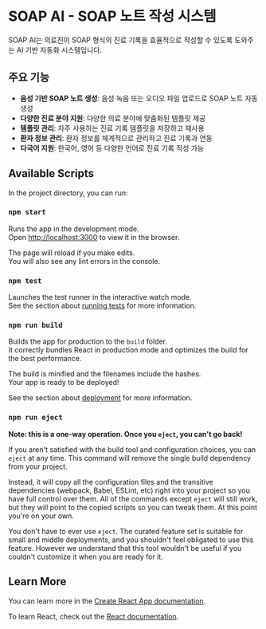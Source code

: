 # SOAP AI - SOAP 노트 작성 시스템

SOAP AI는 의료진이 SOAP 형식의 진료 기록을 효율적으로 작성할 수 있도록 도와주는 AI 기반 자동화 시스템입니다.

## 주요 기능

- **음성 기반 SOAP 노트 생성**: 음성 녹음 또는 오디오 파일 업로드로 SOAP 노트 자동 생성
- **다양한 진료 분야 지원**: 다양한 의료 분야에 맞춤화된 템플릿 제공
- **템플릿 관리**: 자주 사용하는 진료 기록 템플릿을 저장하고 재사용
- **환자 정보 관리**: 환자 정보를 체계적으로 관리하고 진료 기록과 연동
- **다국어 지원**: 한국어, 영어 등 다양한 언어로 진료 기록 작성 가능

## Available Scripts

In the project directory, you can run:

### `npm start`

Runs the app in the development mode.\
Open [http://localhost:3000](http://localhost:3000) to view it in the browser.

The page will reload if you make edits.\
You will also see any lint errors in the console.

### `npm test`

Launches the test runner in the interactive watch mode.\
See the section about [running tests](https://facebook.github.io/create-react-app/docs/running-tests) for more information.

### `npm run build`

Builds the app for production to the `build` folder.\
It correctly bundles React in production mode and optimizes the build for the best performance.

The build is minified and the filenames include the hashes.\
Your app is ready to be deployed!

See the section about [deployment](https://facebook.github.io/create-react-app/docs/deployment) for more information.

### `npm run eject`

**Note: this is a one-way operation. Once you `eject`, you can't go back!**

If you aren't satisfied with the build tool and configuration choices, you can `eject` at any time. This command will remove the single build dependency from your project.

Instead, it will copy all the configuration files and the transitive dependencies (webpack, Babel, ESLint, etc) right into your project so you have full control over them. All of the commands except `eject` will still work, but they will point to the copied scripts so you can tweak them. At this point you're on your own.

You don't have to ever use `eject`. The curated feature set is suitable for small and middle deployments, and you shouldn't feel obligated to use this feature. However we understand that this tool wouldn't be useful if you couldn't customize it when you are ready for it.

## Learn More

You can learn more in the [Create React App documentation](https://facebook.github.io/create-react-app/docs/getting-started).

To learn React, check out the [React documentation](https://reactjs.org/).
